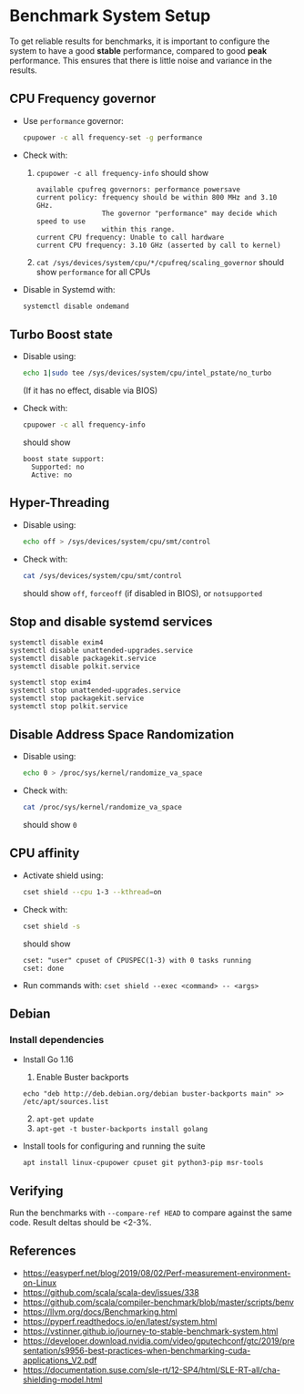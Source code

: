 
# Benchmark System Setup

To get reliable results for benchmarks, it is important to configure the system
to have a good **stable** performance, compared to good **peak** performance.
This ensures that there is little noise and variance in the results.

## CPU Frequency governor

- Use `performance` governor:

  ```sh
  cpupower -c all frequency-set -g performance
  ```

- Check with:

  1. `cpupower -c all frequency-info` should show

      ```
      available cpufreq governors: performance powersave
      current policy: frequency should be within 800 MHz and 3.10 GHz.
                      The governor "performance" may decide which speed to use
                      within this range.
      current CPU frequency: Unable to call hardware
      current CPU frequency: 3.10 GHz (asserted by call to kernel)
      ```

  2. `cat /sys/devices/system/cpu/*/cpufreq/scaling_governor` should show
      `performance` for all CPUs

- Disable in Systemd with:

  ```sh
  systemctl disable ondemand
  ```

## Turbo Boost state

- Disable using:

  ```sh
  echo 1|sudo tee /sys/devices/system/cpu/intel_pstate/no_turbo
  ```

  (If it has no effect, disable via BIOS)

- Check with:

  ```sh
  cpupower -c all frequency-info
  ```

  should show

  ```
  boost state support:
    Supported: no
    Active: no
  ```

## Hyper-Threading

- Disable using:

  ```sh
  echo off > /sys/devices/system/cpu/smt/control
  ```

- Check with:

  ```sh
  cat /sys/devices/system/cpu/smt/control
  ```

  should show `off`, `forceoff` (if disabled in BIOS), or `notsupported`

## Stop and disable systemd services


```
systemctl disable exim4
systemctl disable unattended-upgrades.service
systemctl disable packagekit.service
systemctl disable polkit.service

systemctl stop exim4
systemctl stop unattended-upgrades.service
systemctl stop packagekit.service
systemctl stop polkit.service
```

## Disable Address Space Randomization

- Disable using:

  ```sh
  echo 0 > /proc/sys/kernel/randomize_va_space
  ```

- Check with:

  ```sh
  cat /proc/sys/kernel/randomize_va_space
  ```

  should show `0`

## CPU affinity

- Activate shield using:

  ```sh
  cset shield --cpu 1-3 --kthread=on
  ```

- Check with:

  ```sh
  cset shield -s
  ```

  should show

  ```
  cset: "user" cpuset of CPUSPEC(1-3) with 0 tasks running
  cset: done
  ```

- Run commands with: `cset shield --exec <command> -- <args>`

## Debian

### Install dependencies


- Install Go 1.16

  1. Enable Buster backports

    ```
    echo "deb http://deb.debian.org/debian buster-backports main" >> /etc/apt/sources.list
    ```
    
  2. `apt-get update`
  3. `apt-get -t buster-backports install golang`


- Install tools for configuring and running the suite

  ```
  apt install linux-cpupower cpuset git python3-pip msr-tools
  ```



## Verifying

Run the benchmarks with `--compare-ref HEAD` to compare against the same code.
Result deltas should be <2-3%.

## References

- https://easyperf.net/blog/2019/08/02/Perf-measurement-environment-on-Linux
- https://github.com/scala/scala-dev/issues/338
- https://github.com/scala/compiler-benchmark/blob/master/scripts/benv
- https://llvm.org/docs/Benchmarking.html
- https://pyperf.readthedocs.io/en/latest/system.html
- https://vstinner.github.io/journey-to-stable-benchmark-system.html
- https://developer.download.nvidia.com/video/gputechconf/gtc/2019/presentation/s9956-best-practices-when-benchmarking-cuda-applications_V2.pdf
- https://documentation.suse.com/sle-rt/12-SP4/html/SLE-RT-all/cha-shielding-model.html
